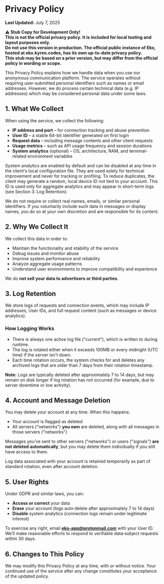 # Privacy Policy

**Last Updated:** July 7, 2025

**⚠️ Stub Copy for Development Only!  
This is not the official privacy policy. It is included for local testing and layout purposes only.  
Do not use this version in production. The official public instance of Eko, hosted at eko.kyren.codes, has its own up-to-date privacy policy.  
This stub may be based on a prior version, but may differ from the official policy in wording or scope.**

This Privacy Policy explains how we handle data when you use our anonymous communication platform. The service operates without requiring user‑submitted personal identifiers such as names or email addresses. However, we do process certain technical data (e.g. IP addresses) which may be considered personal data under some laws.

## 1. What We Collect

When using the service, we collect the following:

- **IP address and port** – for connection tracking and abuse prevention
- **User ID** – a stable 64-bit identifier generated on first login
- **Request data** – including message contents and other client requests
- **Usage metrics** – such as API usage frequency and session durations
- **System analytics** (optional) – OS, architecture, RAM, and terminal-related environment variables

System analytics are enabled by default and can be disabled at any time in the client's local configuration file. They are used solely for technical improvement and never for tracking or profiling. To reduce duplicates, the client may generate a random, local device ID not tied to your account. This ID is used only for aggregate analytics and may appear in short-term logs (see Section 3: Log Retention).

We do not require or collect real names, emails, or similar personal identifiers. If you voluntarily include such data in messages or display names, you do so at your own discretion and are responsible for its content.

## 2. Why We Collect It

We collect this data in order to:

- Maintain the functionality and stability of the service
- Debug issues and monitor abuse
- Improve system performance and reliability
- Analyze aggregate usage patterns
- Understand user environments to improve compatibility and experience

We do **not sell your data to advertisers or third parties**.

## 3. Log Retention

We store logs of requests and connection events, which may include IP addresses, User IDs, and full request content (such as messages or device analytics).

### How Logging Works

- There is always one active log file ("current"), which is written to during runtime.
- The log is rotated either when it exceeds 100MB or every midnight (UTC time) if the server isn't down.
- Each time rotation occurs, the system checks for and deletes any archived logs that are older than 7 days from their rotation timestamp.

**Note:** Logs are typically deleted after approximately 7 to 14 days, but may remain on disk longer if log rotation has not occurred (for example, due to server downtime or low activity).

## 4. Account and Message Deletion

You may delete your account at any time. When this happens:

- Your account is flagged as deleted
- All servers ("networks") **you own** are deleted, along with all messages in those servers ("networks")

Messages you’ve sent to other servers ("networks") or users ("signals") **are not deleted automatically**, but you may delete them individually if you still have access to them.

Log data associated with your account is retained temporarily as part of standard rotation, even after account deletion.

## 5. User Rights

Under GDPR and similar laws, you can:

- **Access or correct** your data
- **Erase** your account (logs auto‑delete after approximately 7 to 14 days)
- **Disable** system analytics (connection logs remain under legitimate interest)

To exercise any right, email **eko-app@protonmail.com** with your User ID.
We’ll make reasonable efforts to respond to verifiable data‑subject requests within 30 days.

## 6. Changes to This Policy

We may modify this Privacy Policy at any time, with or without notice. Your continued use of the service after any change constitutes your acceptance of the updated policy.
